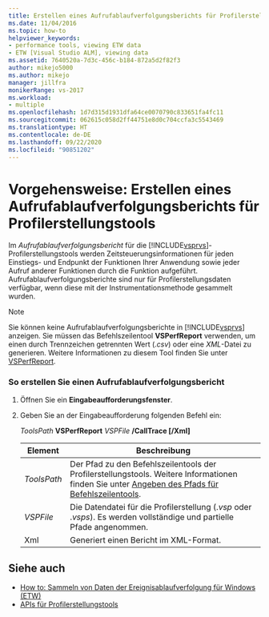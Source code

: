 ```yaml
---
title: Erstellen eines Aufrufablaufverfolgungsberichts für Profilerstellungstools | Microsoft-Dokumentation
ms.date: 11/04/2016
ms.topic: how-to
helpviewer_keywords:
- performance tools, viewing ETW data
- ETW [Visual Studio ALM], viewing data
ms.assetid: 7640520a-7d3c-456c-b184-872a5d2f82f3
author: mikejo5000
ms.author: mikejo
manager: jillfra
monikerRange: vs-2017
ms.workload:
- multiple
ms.openlocfilehash: 1d7d315d1931dfa64ce0070790c833651fa4fc11
ms.sourcegitcommit: 062615c058d2ff44751e8d0c704ccfa3c5543469
ms.translationtype: HT
ms.contentlocale: de-DE
ms.lasthandoff: 09/22/2020
ms.locfileid: "90851202"
---
```

# <a name="how-to-create-a-profiling-tools-call-trace-report"></a>Vorgehensweise: Erstellen eines Aufrufablaufverfolgungsberichts für Profilerstellungstools
Im *Aufrufablaufverfolgungsbericht* für die [!INCLUDE[vsprvs](../code-quality/includes/vsprvs_md.md)]-Profilerstellungstools werden Zeitsteuerungsinformationen für jeden Einstiegs- und Endpunkt der Funktionen Ihrer Anwendung sowie jeder Aufruf anderer Funktionen durch die Funktion aufgeführt. Aufrufablaufverfolgungsberichte sind nur für Profilerstellungsdaten verfügbar, wenn diese mit der Instrumentationsmethode gesammelt wurden.

> [!NOTE]
> Sie können keine Aufrufablaufverfolgungsberichte in [!INCLUDE[vsprvs](../code-quality/includes/vsprvs_md.md)] anzeigen. Sie müssen das Befehlszeilentool **VSPerfReport** verwenden, um einen durch Trennzeichen getrennten Wert (.*csv*) oder eine *XML*-Datei zu generieren. Weitere Informationen zu diesem Tool finden Sie unter [VSPerfReport](../profiling/vsperfreport.md).

### <a name="to-create-a-call-trace-report"></a>So erstellen Sie einen Aufrufablaufverfolgungsbericht

1. Öffnen Sie ein **Eingabeaufforderungsfenster**.

2. Geben Sie an der Eingabeaufforderung folgenden Befehl ein:

     *ToolsPath* **VSPerfReport** *VSPFile*  **/CallTrace [/Xml]**

    |Element|Beschreibung|
    |-|-|
    |*ToolsPath*|Der Pfad zu den Befehlszeilentools der Profilerstellungstools. Weitere Informationen finden Sie unter [Angeben des Pfads für Befehlszeilentools](../profiling/specifying-the-path-to-profiling-tools-command-line-tools.md).|
    |*VSPFile*|Die Datendatei für die Profilerstellung (.*vsp* oder .*vsps*). Es werden vollständige und partielle Pfade angenommen.|
    |Xml|Generiert einen Bericht im XML-Format.|

## <a name="see-also"></a>Siehe auch
- [How to: Sammeln von Daten der Ereignisablaufverfolgung für Windows (ETW)](../profiling/how-to-collect-event-tracing-for-windows-etw-data.md)
- [APIs für Profilerstellungstools](../profiling/profiling-tools-apis.md)
